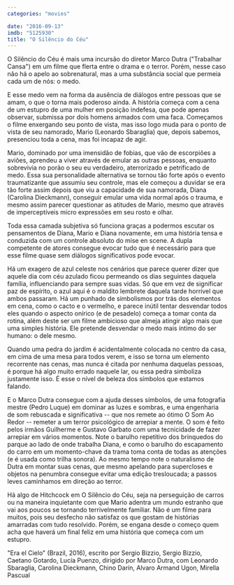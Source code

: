 ```yaml
---
categories: "movies"

date: "2016-09-13"
imdb: "5125930"
title: "O Silêncio do Céu"
---
```

O Silêncio do Céu é mais uma incursão do diretor Marco Dutra ("Trabalhar Cansa") em um filme que flerta entre o drama e o terror. Porém, nesse caso não há o apelo ao sobrenatural, mas a uma substância social que permeia cada um de nós: o medo.

E esse medo vem na forma da ausência de diálogos entre pessoas que se amam, o que o torna mais poderoso ainda. A história começa com a cena de um estupro de uma mulher em posição indefesa, que pode apenas observar, submissa por dois homens armados com uma faca. Começamos o filme enxergando seu ponto de vista, mas isso logo muda para o ponto de vista de seu namorado, Mario (Leonardo Sbaraglia) que, depois sabemos, presenciou toda a cena, mas foi incapaz de agir.

Mario, dominado por uma imensidão de fobias, que vão de escorpiões a aviões, aprendeu a viver através de emular as outras pessoas, enquanto sobrevivia no porão o seu eu verdadeiro, aterrorizado e petrificado de medo. Essa sua personalidade alternativa se tornou tão forte após o evento traumatizante que assumiu seu controle, mas  ele começou a duvidar se era tão forte assim depois que viu a capacidade de sua namorada, Diana (Carolina Dieckmann), conseguir emular uma vida normal após o trauma, e mesmo assim parecer questionar as atitudes de Mario, mesmo que através de imperceptíveis micro expressões em seu rosto e olhar.

Toda essa camada subjetiva só funciona graças a podermos escutar os pensamentos de Diana, Mario e Diana novamente, em uma história tensa e conduzida com um controle absoluto do mise en scene. A dupla competente de atores consegue evocar tudo que é necessário para que esse filme quase sem diálogos significativos pode evocar.

Há um exagero de azul celeste nos cenários que parece querer dizer que aquele dia com céu azulado ficou permeando os dias seguintes daquela família, influenciando  para sempre suas vidas. Só que em vez de significar paz de espírito, o azul aqui é o maldito lembrete daquela tarde horrível que ambos passaram. Há um punhado de simbolismos por trás dos elementos em cena, como o cacto e o vermelho, e parece inútil tentar desvendar todos eles quando o aspecto onírico (e de pesadelo) começa a tomar conta da rotina, além deste ser um filme ambicioso que almeja atingir algo mais que uma simples história. Ele pretende desvendar o medo mais íntimo do ser humano: o dele mesmo.

Quando uma pedra do jardim é acidentalmente colocada no centro da casa, em cima de uma mesa para todos verem, e isso se torna um elemento recorrente nas cenas, mas nunca é citada por nenhuma daquelas pessoas, é porque há algo muito errado naquele lar, ou essa pedra simboliza justamente isso. É esse o nível de beleza dos símbolos que estamos falando.

E o Marco Dutra consegue com a ajuda desses símbolos, de uma fotografia mestre (Pedro Luque) em dominar as luzes e sombras, e uma engenharia de som rebuscada e significativa -- que nos remete ao ótimo O Som Ao Redor -- remeter a um terror psicológico de arrepiar a mente. O som é feito pelos irmãos Guilherme e Gustavo Garbato com uma tecnicidade de fazer arrepiar em vários momentos. Note o barulho repetitivo dos brinquedos do parque ao lado de onde trabalha Diana, e como o barulho do escapamento do carro em um momento-chave da trama toma conta de todas as atenções (e é usada como trilha sonora). Ao mesmo tempo note o naturalismo de Dutra em montar suas cenas, que mesmo apelando para supercloses e objetos na penumbra consegue evitar uma edição tresloucada; a passos leves caminhamos em direção ao terror.

Há algo de Hitchcock em O Silêncio do Céu, seja na perseguição de carros ou na maneira inquietante com que Mario adentra um mundo estranho que vai aos poucos se tornando terrivelmente familiar. Não é um filme para muitos, pois seu desfecho não satisfaz os que gostam de histórias amarradas com tudo resolvido. Porém, se engana desde o começo quem acha que haverá um final feliz em uma história que começa com um estupro.

"Era el Cielo" (Brazil, 2016), escrito por Sergio Bizzio, Sergio Bizzio, Caetano Gotardo, Lucía Puenzo, dirigido por Marco Dutra, com Leonardo Sbaraglia, Carolina Dieckmann, Chino Darín, Alvaro Armand Ugon, Mirella Pascual


